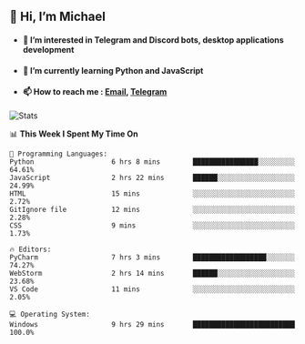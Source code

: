 ## 👋 Hi, I’m Michael
- #### 👀 I’m interested in Telegram and Discord bots, desktop applications development
- #### 🌱 I’m currently learning Python and JavaScript
- #### 📫 How to reach me : [Email](mailto:misha@kurapov.ru), [Telegram](https://t.me/mickr7)

![Stats](https://github-readme-stats.vercel.app/api?username=krpff&show_icons=true&theme=react&hide=issues&count_private=true&layout=compact)


<!--START_SECTION:waka-->
📊 **This Week I Spent My Time On** 

```text
💬 Programming Languages: 
Python                   6 hrs 8 mins        ████████████████░░░░░░░░░   64.61% 
JavaScript               2 hrs 22 mins       ██████░░░░░░░░░░░░░░░░░░░   24.99% 
HTML                     15 mins             ░░░░░░░░░░░░░░░░░░░░░░░░░   2.72% 
GitIgnore file           12 mins             ░░░░░░░░░░░░░░░░░░░░░░░░░   2.28% 
CSS                      9 mins              ░░░░░░░░░░░░░░░░░░░░░░░░░   1.73%

🔥 Editors: 
PyCharm                  7 hrs 3 mins        ██████████████████░░░░░░░   74.27% 
WebStorm                 2 hrs 14 mins       ██████░░░░░░░░░░░░░░░░░░░   23.68% 
VS Code                  11 mins             ░░░░░░░░░░░░░░░░░░░░░░░░░   2.05%

💻 Operating System: 
Windows                  9 hrs 29 mins       █████████████████████████   100.0%

```


<!--END_SECTION:waka-->
